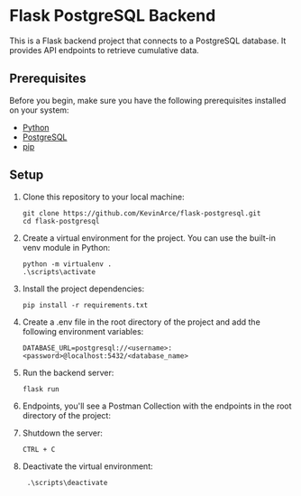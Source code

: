 # Flask PostgreSQL Backend

This is a Flask backend project that connects to a PostgreSQL database. It provides API endpoints to retrieve cumulative data. 

## Prerequisites

Before you begin, make sure you have the following prerequisites installed on your system:

- [Python](https://www.python.org/)
- [PostgreSQL](https://www.postgresql.org/)
- [pip](https://pip.pypa.io/en/stable/installing/)

## Setup

1. Clone this repository to your local machine:

   ```shell
   git clone https://github.com/KevinArce/flask-postgresql.git
   cd flask-postgresql
   ```

2. Create a virtual environment for the project. You can use the built-in venv module in Python:

   ```shell
   python -m virtualenv .
   .\scripts\activate
   ```
3. Install the project dependencies:

   ```shell
   pip install -r requirements.txt
   ```
4. Create a .env file in the root directory of the project and add the following environment variables:

   ```shell
   DATABASE_URL=postgresql://<username>:<password>@localhost:5432/<database_name>
   ```

5. Run the backend server:

   ```shell
   flask run
   ```

6. Endpoints, you'll see a Postman Collection with the endpoints in the root directory of the project:

7. Shutdown the server:

   ```shell
   CTRL + C
   ```

8. Deactivate the virtual environment:

   ```shell
    .\scripts\deactivate
    ```
